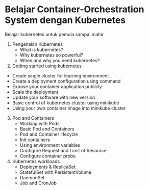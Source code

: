 # Belajar Container-Orchestration System dengan Kubernetes

Belajar kubernetes untuk pemula sampai mahir

1. Pengenalan Kubernetes
	- What is kubernetes?
	- Why kubernetes so powerful?
	- When and why you need kubernetes?
2. Getting started using kubernetes
  - Create single cluster for learning environment
  - Create a deployment configuration using command
  - Expose your container application publicly
  - Scale the deployment
  - Update your software with new version
  - Basic control of kubernetes cluster using minikube
  - Using your own container image into minikube cluster
3. Pod and Containers
   - Working with Pods
   - Basic Pod and Containers
   - Pod and Container lifecycle
   - Init containers
   - Using environment variables
   - Configure Request and Limit of Resource
   - Configure container probe
4. Kubernetes workloads
	- Deployments & ReplicaSet
	- StatefulSet with PersistentVolume
	- DaemonSet
	- Job and CronJob
